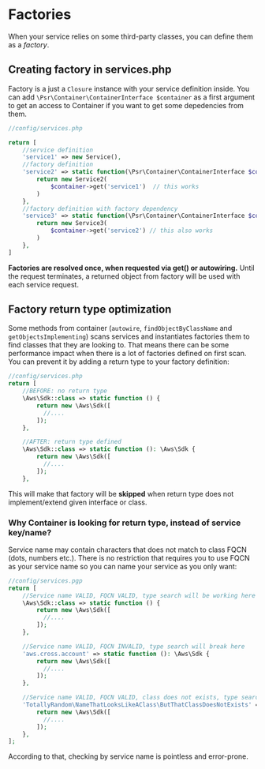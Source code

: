 # Factories

When your service relies on some third-party classes, you can define them as a *factory*.

## Creating factory in services.php

Factory is a just a ``Closure`` instance with your service definition inside. You can add `\Psr\Container\ContainerInterface $container` as a first argument to get an access to 
Container if you want to get some depedencies from them.

````php
//config/services.php

return [
    //service definition
    'service1' => new Service(),
    //factory definition
    'service2' => static function(\Psr\Container\ContainerInterface $container) {
        return new Service2(
            $container->get('service1')  // this works
        )
    }, 
    //factory definition with factory dependency
    'service3' => static function(\Psr\Container\ContainerInterface $container) {
        return new Service3(
            $container->get('service2') // this also works
        )
    }, 
]


````

**Factories are resolved once, when requested via get() or autowiring.** Until the request terminates, a returned object 
from factory will be used with each service request.

## Factory return type optimization

Some methods from container (``autowire``, ``findObjectByClassName`` and ``getObjectsImplementing``) scans services and 
instantiates factories them to find classes that they are looking to. That means there can be some performance impact when there is a lot
of factories defined on first scan. You can prevent it by adding a return type to your factory definition: 

````php
//config/services.php
return [
    //BEFORE: no return type
    \Aws\Sdk::class => static function () {
        return new \Aws\Sdk([
          //....
        ]);
    }, 

    //AFTER: return type defined
    \Aws\Sdk::class => static function (): \Aws\Sdk {
        return new \Aws\Sdk([
          //....
        ]);
    },
````

This will make that factory will be **skipped** when return type does not implement/extend given interface or class.

### Why Container is looking for return type, instead of service key/name?

Service name may contain characters that does not match to class FQCN (dots, numbers etc.). There is no restriction that 
requires you to use FQCN as your service name so you can name your service as you only want: 

````php
//config/services.pgp
return [
    //Service name VALID, FQCN VALID, type search will be working here
    \Aws\Sdk::class => static function () {
        return new \Aws\Sdk([
          //....
        ]);
    }, 

    //Service name VALID, FQCN INVALID, type search will break here
    'aws.cross.account' => static function (): \Aws\Sdk {
        return new \Aws\Sdk([
          //....
        ]);
    },

    //Service name VALID, FQCN VALID, class does not exists, type search will break
    'TotallyRandom\NameThatLooksLikeAClass\ButThatClassDoesNotExists' => static function (): \Aws\Sdk {
        return new \Aws\Sdk([
          //....
        ]);
    },
];
````
According to that, checking by service name is pointless and error-prone. 


